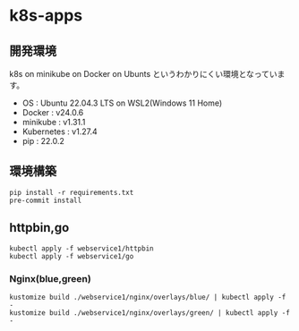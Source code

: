 # k8s-apps

## 開発環境

k8s on minikube on Docker on Ubunts というわかりにくい環境となっています。

- OS : Ubuntu 22.04.3 LTS on WSL2(Windows 11 Home)
- Docker : v24.0.6
- minikube : v1.31.1
- Kubernetes : v1.27.4
- pip : 22.0.2

## 環境構築

```
pip install -r requirements.txt
pre-commit install
```

## httpbin,go

```
kubectl apply -f webservice1/httpbin
kubectl apply -f webservice1/go
```

### Nginx(blue,green)

```
kustomize build ./webservice1/nginx/overlays/blue/ | kubectl apply -f -
kustomize build ./webservice1/nginx/overlays/green/ | kubectl apply -f -
```